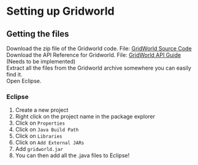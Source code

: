 # **Setting up Gridworld**</br> 
## **Getting the files** </br>
Download the zip file of the Gridworld code. File: [GridWorld Source Code](http://apcentral.collegeboard.com/apc/public/repository/GridWorldCode.zip) </br>
Download the API Reference for Gridworld. File: [GridWorld API Guide](GridWorldAPI.pdf "GridWorld API") (Needs to be implemented)  </br>
Extract all the files from the Gridworld archive somewhere you can easily find it. </br>
Open Eclipse. </br>
### **Eclipse** </br>
1. Create a new project
2. Right click on the project name in the package explorer
3. Click on ```Properties``` 
4. Click on ```Java Build Path```
5. Click on ```Libraries```
6. Click on ```Add External JARs```
7. Add ```gridworld.jar```  
8. You can then add all the .java files to Eclipse!
